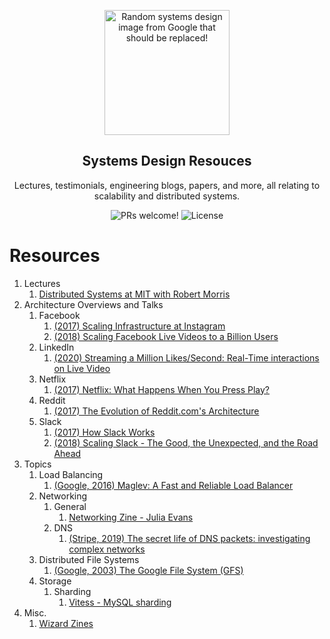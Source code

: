 <p align="center">
  <img src="https://miro.medium.com/max/2000/1*UXYdhUocJfSHSdV3vRn8OQ.png" alt="Random systems design image from Google that should be replaced!" width="200">
</p>

<h2 align="center">
  Systems Design Resouces
</h2>

<p align="center">
  Lectures, testimonials, engineering blogs, papers, and more, all relating to scalability and distributed systems.
</p>

<p align="center">
  <img src="https://img.shields.io/badge/PRs-Welcome!-yellowgreen" alt="PRs welcome!" />

  <img alt="License" src="https://img.shields.io/badge/license-MIT-yellowgreen">
</p>

# Resources
1. Lectures
    1. [Distributed Systems at MIT with Robert Morris](https://www.youtube.com/watch?v=cQP8WApzIQQ&list=PLrw6a1wE39_tb2fErI4-WkMbsvGQk9_UB)
2. Architecture Overviews and Talks
    1. Facebook 
        1. [(2017) Scaling Infrastructure at Instagram](https://www.youtube.com/watch?v=hnpzNAPiC0E&t=2182s)
        2. [(2018) Scaling Facebook Live Videos to a Billion Users](https://www.youtube.com/watch?v=IO4teCbHvZw&t=963s)
    2. LinkedIn
        1. [(2020) Streaming a Million Likes/Second: Real-Time interactions on Live Video](https://www.youtube.com/watch?v=yqc3PPmHvrA) 
    3. Netflix 
        1. [(2017) Netflix: What Happens When You Press Play?](http://highscalability.com/blog/2017/12/11/netflix-what-happens-when-you-press-play.html)
    4. Reddit
        1. [(2017) The Evolution of Reddit.com's Architecture](https://www.youtube.com/watch?v=nUcO7n4hek4)  
    5. Slack
        1. [(2017) How Slack Works](https://www.youtube.com/watch?v=WE9c9AZe-DY)
        2. [(2018) Scaling Slack - The Good, the Unexpected, and the Road Ahead](https://www.youtube.com/watch?v=_M-oHxknfnI)  
3. Topics
    1. Load Balancing
        1. [(Google, 2016) Maglev: A Fast and Reliable Load Balancer](https://research.google/pubs/pub44824/)
    2. Networking
        1. General
            1. [Networking Zine - Julia Evans](https://jvns.ca/networking-zine.pdf)
        2. DNS
            1. [(Stripe, 2019) The secret life of DNS packets: investigating complex networks](https://stripe.com/blog/secret-life-of-dns)
    3. Distributed File Systems
        1. [(Google, 2003) The Google File System (GFS)](https://static.googleusercontent.com/media/research.google.com/en//archive/gfs-sosp2003.pdf)
    4. Storage
        1. Sharding
            1. [Vitess - MySQL sharding](https://vitess.io/)   
4. Misc.
    1. [Wizard Zines](https://wizardzines.com/)   
